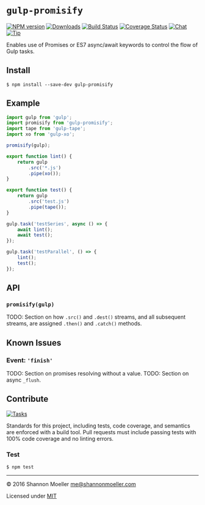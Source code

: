 # `gulp-promisify`

[![NPM version][npm-img]][npm-url] [![Downloads][downloads-img]][npm-url] [![Build Status][travis-img]][travis-url] [![Coverage Status][coveralls-img]][coveralls-url] [![Chat][gitter-img]][gitter-url] [![Tip][amazon-img]][amazon-url]

Enables use of Promises or ES7 async/await keywords to control the flow of Gulp tasks.

## Install

    $ npm install --save-dev gulp-promisify

## Example

```js
import gulp from 'gulp';
import promisify from 'gulp-promisify';
import tape from 'gulp-tape';
import xo from 'gulp-xo';

promisify(gulp);

export function lint() {
	return gulp
		.src('*.js')
		.pipe(xo());
}

export function test() {
	return gulp
		.src('test.js')
		.pipe(tape());
}

gulp.task('testSeries', async () => {
	await lint();
	await test();
});

gulp.task('testParallel', () => {
	lint();
	test();
});
```

## API

### `promisify(gulp)`

TODO: Section on how `.src()` and `.dest()` streams, and all subsequent streams, are assigned `.then()` and `.catch()` methods.

## Known Issues

### Event: `'finish'`

TODO: Section on promises resolving without a value.
TODO: Section on async `_flush`.

## Contribute

[![Tasks][waffle-img]][waffle-url]

Standards for this project, including tests, code coverage, and semantics are enforced with a build tool. Pull requests must include passing tests with 100% code coverage and no linting errors.

### Test

    $ npm test

----

© 2016 Shannon Moeller <me@shannonmoeller.com>

Licensed under [MIT](http://shannonmoeller.com/mit.txt)

[amazon-img]:    https://img.shields.io/badge/amazon-tip_jar-yellow.svg?style=flat-square
[amazon-url]:    https://www.amazon.com/gp/registry/wishlist/1VQM9ID04YPC5?sort=universal-price
[coveralls-img]: http://img.shields.io/coveralls/shannonmoeller/gulp-promisify/master.svg?style=flat-square
[coveralls-url]: https://coveralls.io/r/shannonmoeller/gulp-promisify
[downloads-img]: http://img.shields.io/npm/dm/gulp-promisify.svg?style=flat-square
[gitter-img]:    http://img.shields.io/badge/gitter-join_chat-1dce73.svg?style=flat-square
[gitter-url]:    https://gitter.im/shannonmoeller/shannonmoeller
[npm-img]:       http://img.shields.io/npm/v/gulp-promisify.svg?style=flat-square
[npm-url]:       https://npmjs.org/package/gulp-promisify
[travis-img]:    http://img.shields.io/travis/shannonmoeller/gulp-promisify.svg?style=flat-square
[travis-url]:    https://travis-ci.org/shannonmoeller/gulp-promisify
[waffle-img]:    http://img.shields.io/github/issues/shannonmoeller/gulp-promisify.svg?style=flat-square
[waffle-url]:    http://waffle.io/shannonmoeller/gulp-promisify
